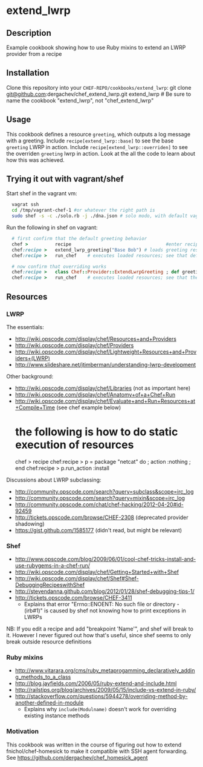 # <a name="title"></a> extend_lwrp

## <a name="description"></a> Description

Example cookbook showing how to use Ruby mixins to extend an LWRP provider from a recipe

## <a name="installation"></a> Installation

Clone this repository into your `CHEF-REPO/cookbooks/extend_lwrp`:
    git clone git@github.com:dergachev/chef_extend_lwrp.git extend_lwrp # Be sure to name the cookbook "extend_lwrp", not "chef_extend_lwrp"

## <a name="usage"></a> Usage

This cookbook defines a resource `greeting`, which outputs a log message with a greeting.
Include `recipe[extend_lwrp::base]` to see the base `greeting` LWRP in action. 
Include `recipe[extend_lwrp::overriden]` to see the overriden `greeting` lwrp in action.
Look at the all the code to learn about how this was achieved.

## <a name="how-it-works"></a> Trying it out with vagrant/shef

Start shef in the vagrant vm:

```bash
  vagrat ssh
  cd /tmp/vagrant-chef-1 #or whatever the right path is
  sudo shef -s -c ./solo.rb -j ./dna.json # solo modo, with default vagrant chef-solo config
```

Run the following in shef on vagrant:

```ruby
  # first confirm that the default greeting behavior
  chef >          recipe                                   #enter recipe mode
  chef:recipe >   extend_lwrp_greeting("Base Bob") # loads greeting resource with default action 
  chef:recipe >   run_chef    # executes loaded resources; see that default greeting is printed

  # now confirm that overriding works
  chef:recipe >   class Chef::Provider::ExtendLwrpGreeting ; def greeting_format(name); return "Bonjour, " + name ; end ; end
  chef:recipe >   run_chef    # executes loaded resources; see that the overriden greeting is printed
```

## <a name="resources"></a> Resources

### LWRP 

The essentials:
* http://wiki.opscode.com/display/chef/Resources+and+Providers
* http://wiki.opscode.com/display/chef/Providers 
* http://wiki.opscode.com/display/chef/Lightweight+Resources+and+Providers+(LWRP)
* http://www.slideshare.net/jtimberman/understanding-lwrp-development

Other background: 
* http://wiki.opscode.com/display/chef/Libraries (not as important here)
* http://wiki.opscode.com/display/chef/Anatomy+of+a+Chef+Run
* http://wiki.opscode.com/display/chef/Evaluate+and+Run+Resources+at+Compile+Time (see chef example below)
    # the following is how to do static execution of resources
    chef > recipe
    chef:recipe >   p = package "netcat" do ; action :nothing ; end
    chef:recipe >   p.run_action :install

Discussions about LWRP subclassing:
* http://community.opscode.com/search?query=subclass&scope=irc_log
* http://community.opscode.com/search?query=mixin&scope=irc_log
* http://community.opscode.com/chat/chef-hacking/2012-04-20#id-92459
* http://tickets.opscode.com/browse/CHEF-2308 (deprecated provider shadowing)
* https://gist.github.com/1585177 (didn't read, but might be relevant)

### Shef

* http://www.opscode.com/blog/2009/06/01/cool-chef-tricks-install-and-use-rubygems-in-a-chef-run/
* http://wiki.opscode.com/display/chef/Getting+Started+with+Shef
* http://wiki.opscode.com/display/chef/Shef#Shef-DebuggingRecipeswithShef
* http://stevendanna.github.com/blog/2012/01/28/shef-debugging-tips-1/
* http://tickets.opscode.com/browse/CHEF-3411 
  * Explains that error "Errno::ENOENT: No such file or directory - (irb#1)" is caused by shef not knowing how to print exceptions in LWRPs

NB: If you edit a recipe and add "breakpoint 'Name'", and shef will break to it. However I never 
figured out how that's useful, since shef seems to only break outside resource definitions


### Ruby mixins

* http://www.vitarara.org/cms/ruby_metaprogamming_declaratively_adding_methods_to_a_class
* http://blog.jayfields.com/2006/05/ruby-extend-and-include.html
* http://railstips.org/blog/archives/2009/05/15/include-vs-extend-in-ruby/
* http://stackoverflow.com/questions/5944278/overriding-method-by-another-defined-in-module
  * Explains why `include(Modulname)` doesn't work for overriding existing instance methods

### Motivation

This cookbook was written in the course of figuring out how to extend
fnichol/chef-homesick to make it compatible with SSH agent forwarding.  
See https://github.com/dergachev/chef_homesick_agent


